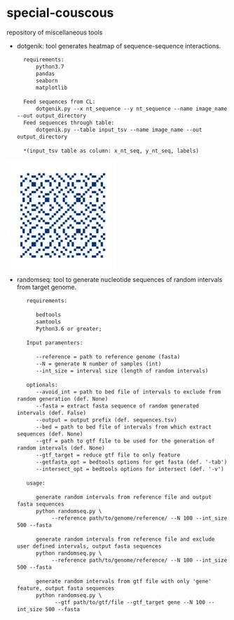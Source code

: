 # special-couscous

repository of miscellaneous tools

* dotgenik: tool generates heatmap of sequence-sequence interactions.
   
        requirements:
            python3.7
            pandas
            seaborn
            matplotlib
            
        Feed sequences from CL:
            dotgenik.py --x nt_sequence --y nt_sequence --name image_name --out output_directory 
        Feed sequences through table:
            dotgenik.py --table input_tsv --name image_name --out output_directory

        *(input_tsv table as column: x_nt_seq, y_nt_seq, labels)

<img src="./dotgenik/test1.png" width=250 align="center">

* randomseq: tool to generate nucleotide sequences of random intervals from target genome.

         requirements:

            bedtools
            samtools
            Python3.6 or greater;

         Input paramenters:

            --reference = path to reference genome (fasta)
            --N = generate N number of samples (int)
            --int_size = interval size (length of random intervals)
         
         optionals:
            --avoid_int = path to bed file of intervals to exclude from random generation (def. None)
            --fasta = extract fasta sequence of random generated intervals (def. False)
            --output = output prefix (def. sequences.tsv)
            --bed = path to bed file of intervals from which extract sequences (def. None)
            --gtf = path to gtf file to be used for the generation of random intervals (def. None)
            --gtf_target = reduce gtf file to only feature
            --getfasta_opt = bedtools options for get fasta (def. '-tab')
            --intersect_opt = bedtools options for intersect (def. '-v')
         
         usage:
            
            generate random intervals from reference file and output fasta sequences
            python randomseq.py \
                 --reference path/to/genome/reference/ --N 100 --int_size 500 --fasta
                 
            generate random intervals from reference file and exclude user defined intervals, output fasta sequences
            python randomseq.py \
                 --reference path/to/genome/reference/ --N 100 --int_size 500 --fasta
                 
            generate random intervals from gtf file with only 'gene' feature, output fasta sequences
            python randomseq.py \
                  --gtf path/to/gtf/file --gtf_target gene --N 100 --int_size 500 --fasta
